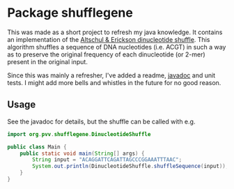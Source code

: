 # Package shufflegene

This was made as a short project to refresh my java knowledge.
It contains an implementation of
the [Altschul & Erickson dinucleotide shuffle](https://doi.org/10.1093/oxfordjournals.molbev.a040370).
This algorithm shuffles a sequence of DNA nucleotides (i.e. ACGT) in such a way as to preserve the original frequency of
each dinucleotide (or 2-mer) present in the original input.

Since this was mainly a refresher, I've added a
readme, [javadoc](https://oalmelid.github.io/shufflegene/org/pvv/shufflegene/package-summary.html) and unit tests.
I might add more bells and whistles in the future for no good reason.

## Usage

See the javadoc for details, but the shuffle can be called with e.g.

```java
import org.pvv.shufflegene.DinucleotideShuffle

public class Main {
    public static void main(String[] args) {
        String input = "ACAGGATTCAGATTAGCCCGGAAATTTAAC";
        System.out.println(DinucleotideShuffle.shuffleSequence(input));
    }
}
```
